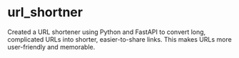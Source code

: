 # url_shortner
Created a URL shortener using Python and FastAPI to convert long, complicated URLs into shorter, easier-to-share links. This makes URLs more user-friendly and memorable.
